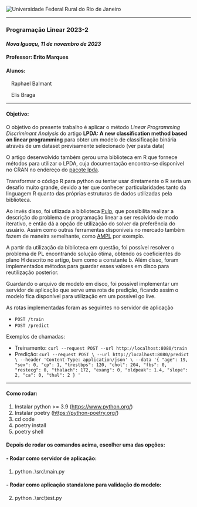 ![Universidade Federal Rural do Rio de Janeiro](https://portal.ufrrj.br/wp-content/themes/portalufrrj/images/logomarca_ufrrj_cor.png)

---

### Programação Linear 2023-2
#### *Nova Iguaçu, 11 de novembro de 2023*
#### **Professor:** Erito Marques
#### **Alunos:** 
&emsp;Raphael Balmant

&emsp;Elis Braga

---

#### **Objetivo:** 

O objetivo do presente trabalho é aplicar o método _Linear Programming Discriminant Analysis_ do artigo **LPDA: A new classification method based on linear programming** para obter um modelo de classificação binária através de um dataset previsamente selecionado (ver pasta data)

O artigo desenvolvido também gerou uma biblioteca em R que fornece métodos para utilizar o LPDA, cuja documentação encontra-se disponível no CRAN no endereço do [pacote lpda](https://cran.r-project.org/web/packages/lpda/index.html).

Transformar o código R para python ou tentar usar diretamente o R seria um desafio muito grande, devido a ter que conhecer particularidades tanto da linguagem R quanto das próprias estruturas de dados utilizadas pela biblioteca.

Ao invés disso, foi utlizada a biblioteca [Pulp](https://coin-or.github.io/pulp/), que possibilita realizar a descrição do problema de programação linear a ser resolvido de modo iterativo, e então dá a opção de utilização do solver da preferência do usuário. Assim como outras ferramentas disponíveis no mercado também fazem de maneira semelhante, como [AMPL](https://ampl.com/) por exemplo.

A partir da utilização da biblioteca em questão, foi possível resolver o problema de PL encontrando solução ótima, obtendo os coeficientes do plano H descrito no artigo, bem como a constante b. Além disso, foram implementados métodos para guardar esses valores em disco para reutilização posterior.

Guardando o arquivo de modelo em disco, foi possível implementar um servidor de aplicação que serve uma rota de predição, ficando assim o modelo fica disponível para utilização em um possível go live.

As rotas implementadas foram as seguintes no servidor de aplicação

- ``POST /train``
- ``POST /predict``

Exemplos de chamadas:

- Treinamento: ``curl --request POST --url http://localhost:8080/train``
- Predição: ``curl --request POST \
  --url http://localhost:8080/predict \
  --header 'Content-Type: application/json' \
  --data '{
	"age": 19,
   "sex": 0,
   "cp": 1,
   "trestbps": 120,
   "chol": 204,
   "fbs": 0,
   "restecg": 0,
   "thalach": 172,
   "exang": 0,
   "oldpeak": 1.4,
   "slope": 2,
   "ca": 0,
   "thal": 2
}
'``




---

#### **Como rodar:**

1) Instalar python >= 3.9 (https://www.python.org/)
2) Instalar poetry (https://python-poetry.org/)
3) cd code
4) poetry install
5) poetry shell

#### Depois de rodar os comandos acima, escolher uma das opções:

#### - Rodar como servidor de aplicação:

1) python .\src\main.py

#### - Rodar como aplicação standalone para validação do modelo:

2) python .\src\test.py
